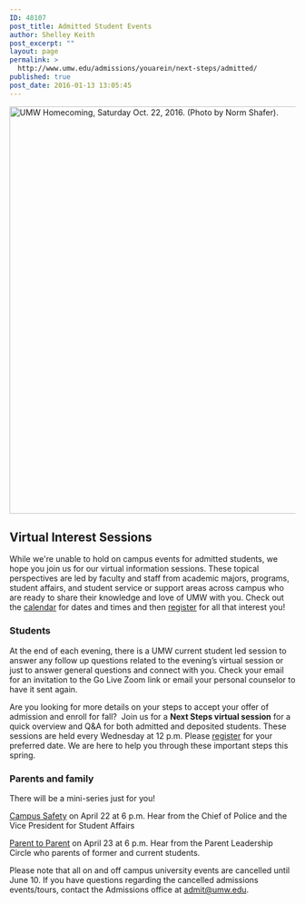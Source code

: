 ```yaml
---
ID: 48107
post_title: Admitted Student Events
author: Shelley Keith
post_excerpt: ""
layout: page
permalink: >
  http://www.umw.edu/admissions/youarein/next-steps/admitted/
published: true
post_date: 2016-01-13 13:05:45
---
```

<img class="alignleft wp-image-48254 size-page-feature-uncropped" src="http://www.umw.edu/admissions/wp-content/uploads/sites/6/2016/01/Homecoming-20-1140x744.jpg" alt="UMW Homecoming, Saturday Oct. 22, 2016. (Photo by Norm Shafer)." width="1100" height="718" />
<h2>Virtual Interest Sessions</h2>
While we're unable to hold on campus events for admitted students, we hope you join us for our virtual information sessions. These topical perspectives are led by faculty and staff from academic majors, programs, student affairs, and student service or support areas across campus who are ready to share their knowledge and love of UMW with you. Check out the <a href="http://www.umw.edu/admissions/wp-content/uploads/sites/6/2020/04/CALENDAR-UMW-Admitted-Student-Webinars-April-2020.pdf">calendar</a> for dates and times and then <a href="https://admissions.umw.edu/portal/webinars">register</a> for all that interest you!
<h3>Students</h3>
At the end of each evening, there is a UMW current student led session to answer any follow up questions related to the evening’s virtual session or just to answer general questions and connect with you. Check your email for an invitation to the Go Live Zoom link or email your personal counselor to have it sent again.

Are you looking for more details on your steps to accept your offer of admission and enroll for fall?  Join us for a <strong>Next Steps virtual session</strong> for a quick overview and Q&amp;A for both admitted and deposited students. These sessions are held every Wednesday at 12 p.m. Please <a href="https://admissions.umw.edu/portal/webinars">register</a> for your preferred date. We are here to help you through these important steps this spring.
<h3>Parents and family</h3>
There will be a mini-series just for you!

<a href="https://admissions.umw.edu/register/CampusSafetyApril2020">Campus Safety</a> on April 22 at 6 p.m. Hear from the Chief of Police and the Vice President for Student Affairs

<a href="https://admissions.umw.edu/register/ParenttoParentApril2020">Parent to Parent</a> on April 23 at 6 p.m. Hear from the Parent Leadership Circle who parents of former and current students.

Please note that all on and off campus university events are cancelled until June 10. If you have questions regarding the cancelled admissions events/tours, contact the Admissions office at <a href="mailto:admit@umw.edu">admit@umw.edu</a>.

&nbsp;